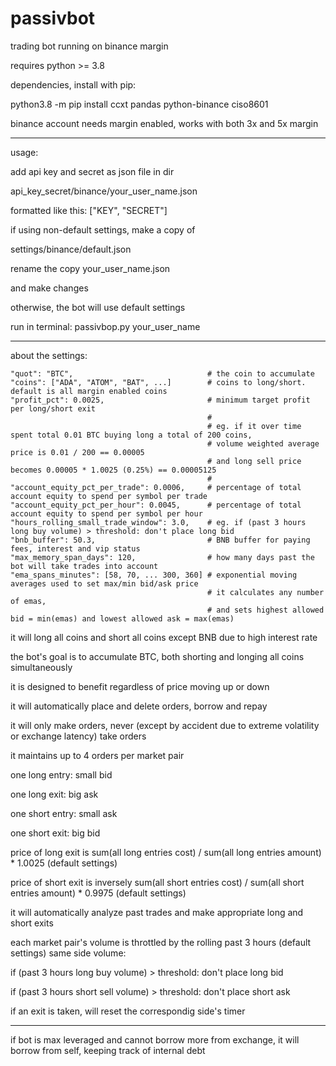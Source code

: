 # passivbot
trading bot running on binance margin


requires python >= 3.8


dependencies, install with pip:


python3.8 -m pip install ccxt pandas python-binance ciso8601


binance account needs margin enabled,
works with both 3x and 5x margin

------------------------------------------------------------------

usage:

add api key and secret as json file in dir

api_key_secret/binance/your_user_name.json

formatted like this:
["KEY", "SECRET"]


if using non-default settings, make a copy of

settings/binance/default.json

rename the copy your_user_name.json

and make changes

otherwise, the bot will use default settings


run in terminal:
passivbop.py your_user_name

------------------------------------------------------------------

about the settings:

    "quot": "BTC",                              # the coin to accumulate
    "coins": ["ADA", "ATOM", "BAT", ...]        # coins to long/short. default is all margin enabled coins
    "profit_pct": 0.0025,                       # minimum target profit per long/short exit
                                                #
                                                # eg. if it over time spent total 0.01 BTC buying long a total of 200 coins,
                                                # volume weighted average price is 0.01 / 200 == 0.00005
                                                # and long sell price becomes 0.00005 * 1.0025 (0.25%) == 0.00005125
                                                #
    "account_equity_pct_per_trade": 0.0006,     # percentage of total account equity to spend per symbol per trade
    "account_equity_pct_per_hour": 0.0045,      # percentage of total account equity to spend per symbol per hour
    "hours_rolling_small_trade_window": 3.0,    # eg. if (past 3 hours long buy volume) > threshold: don't place long bid
    "bnb_buffer": 50.3,                         # BNB buffer for paying fees, interest and vip status
    "max_memory_span_days": 120,                # how many days past the bot will take trades into account
    "ema_spans_minutes": [58, 70, ... 300, 360] # exponential moving averages used to set max/min bid/ask price
                                                # it calculates any number of emas,
                                                # and sets highest allowed bid = min(emas) and lowest allowed ask = max(emas)










it will long all coins and short all coins except BNB due to high interest rate

the bot's goal is to accumulate BTC, both shorting and longing all coins simultaneously

it is designed to benefit regardless of price moving up or down

it will automatically place and delete orders, borrow and repay

it will only make orders, never (except by accident due to extreme volatility or exchange latency) take orders

it maintains up to 4 orders per market pair


one long entry: small bid

one long exit: big ask

one short entry: small ask

one short exit: big bid


price of long exit is sum(all long entries cost) / sum(all long entries amount) * 1.0025 (default settings)

price of short exit is inversely sum(all short entries cost) / sum(all short entries amount) * 0.9975 (default settings)

it will automatically analyze past trades and make appropriate long and short exits

each market pair's volume is throttled by the rolling past 3 hours (default settings) same side volume:

if (past 3 hours long buy volume) > threshold: don't place long bid

if (past 3 hours short sell volume) > threshold: don't place short ask


if an exit is taken, will reset the correspondig side's timer

-------------------------------------------------------------------------

if bot is max leveraged and cannot borrow more from exchange, it will borrow from self, keeping track of internal debt

